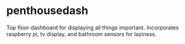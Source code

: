 # penthousedash
Top floor dashboard for displaying all things important. Incorporates raspberry pi, tv display, and bathroom sensors for laziness.
